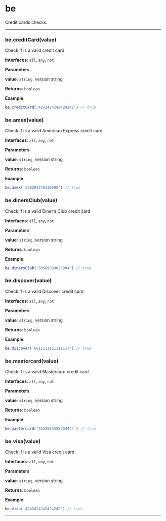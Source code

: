 # be

Credit cards checks.



* * *

### be.creditCard(value) 

Check if is a valid credit card

**Interfaces**: `all`, `any`, `not`

**Parameters**

**value**: `string`, version string

**Returns**: `boolean`

**Example**:
```js
be.creditCard('4242424242424242') // true
```


### be.amex(value) 

Check if is a valid American Express credit card

**Interfaces**: `all`, `any`, `not`

**Parameters**

**value**: `string`, version string

**Returns**: `boolean`

**Example**:
```js
be.amex('378282246310005') // true
```


### be.dinersClub(value) 

Check if is a valid Diner’s Club credit card

**Interfaces**: `all`, `any`, `not`

**Parameters**

**value**: `string`, version string

**Returns**: `boolean`

**Example**:
```js
be.dinersClub('30569309025904') // true
```


### be.discover(value) 

Check if is a valid Discover credit card

**Interfaces**: `all`, `any`, `not`

**Parameters**

**value**: `string`, version string

**Returns**: `boolean`

**Example**:
```js
be.discover('6011111111111117') // true
```


### be.mastercard(value) 

Check if is a valid Mastercard credit card

**Interfaces**: `all`, `any`, `not`

**Parameters**

**value**: `string`, version string

**Returns**: `boolean`

**Example**:
```js
be.mastercard('5555555555554444') // true
```


### be.visa(value) 

Check if is a valid Visa credit card

**Interfaces**: `all`, `any`, `not`

**Parameters**

**value**: `string`, version string

**Returns**: `boolean`

**Example**:
```js
be.visa('4242424242424242') // true
```



* * *











